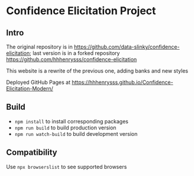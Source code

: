 # Confidence Elicitation Project

## Intro
The original repository is in https://github.com/data-slinky/confidence-elicitation; last version is in a forked repository https://github.com/hhhenrysss/confidence-elicitation

This website is a rewrite of the previous one, adding banks and new styles

Deployed GitHub Pages at https://hhhenrysss.github.io/Confidence-Elicitation-Modern/

## Build
* `npm install` to install corresponding packages
* `npm run build` to build production version
* `npm run watch-build` to build development version

## Compatibility
Use `npx browserslist` to see supported browsers
